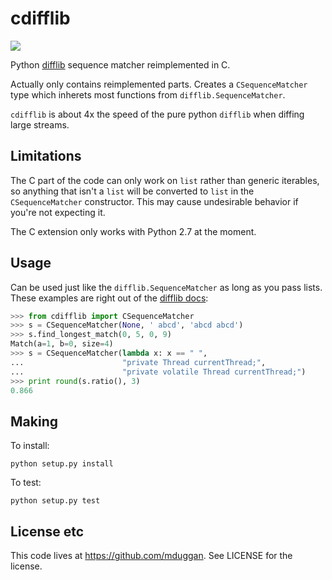 cdifflib
========
  <img src="https://travis-ci.org/mduggan/cdifflib.svg?branch=master">
  
Python [difflib](http://docs.python.org/2/library/difflib.html) sequence
matcher reimplemented in C.

Actually only contains reimplemented parts.  Creates a `CSequenceMatcher` type
which inherets most functions from `difflib.SequenceMatcher`.

`cdifflib` is about 4x the speed of the pure python `difflib` when diffing
large streams.

Limitations
-----------
The C part of the code can only work on `list` rather than generic iterables,
so anything that isn't a `list` will be converted to `list` in the
`CSequenceMatcher` constructor.  This may cause undesirable behavior if you're
not expecting it.

The C extension only works with Python 2.7 at the moment.

Usage
-----
Can be used just like the `difflib.SequenceMatcher` as long as you pass lists.  These examples are right out of the [difflib docs](http://docs.python.org/2/library/difflib.html):
```Python
>>> from cdifflib import CSequenceMatcher
>>> s = CSequenceMatcher(None, ' abcd', 'abcd abcd')
>>> s.find_longest_match(0, 5, 0, 9)
Match(a=1, b=0, size=4)
>>> s = CSequenceMatcher(lambda x: x == " ",
...                      "private Thread currentThread;",
...                      "private volatile Thread currentThread;")
>>> print round(s.ratio(), 3)
0.866
```

Making
------
To install:
```
python setup.py install
```

To test:
```
python setup.py test
```

License etc
-----------
This code lives at https://github.com/mduggan.  See LICENSE for the license.
